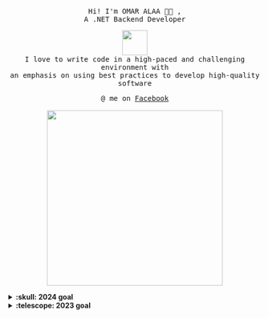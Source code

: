 <p align="center">
  <samp>
    Hi! I'm OMAR ALAA 👋🏻 ,
   <br> A .NET Backend Developer
  </samp>
</p>

<p align="center">
  <samp>
  <img src = "https://github.com/3Omaralaa/3Omaralaa/assets/118674991/188dd297-5760-4cba-b01a-6a412de04c1b" width="50px"> 
   <br> I love to write code in a high-paced and challenging environment with <br> an emphasis on using best practices to develop high-quality software
  </samp>
</p>

<p align="center">
  <samp>
    @ me on <a href="https://www.facebook.com/profile.php?id=100040461962240">Facebook</a><br><br>
    <img src="https://github.com/3Omaralaa/3Omaralaa/assets/118674991/538c9e58-cb5d-409a-8ed0-289584990ffc" width="350px" >
  </samp>
</p>

<details>
  <summary><b>:skull: 2024 goal</b></summary>
   Finish Track & Make Money
</details>

<details>
  <summary><b>:telescope: 2023 goal</b></summary>
    Finish Javascript And Start With C# (Mission Failed)
</details>




